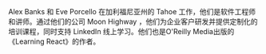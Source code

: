 Alex Banks 和 Eve Porcello 在加利福尼亚州的 Tahoe 工作，他们是软件工程师和讲师。通过他们的公司 Moon Highway ，他们为企业客户研发并提供定制化的培训课程，同时支持 LinkedIn 线上学习。他们也是O'Reilly Media出版的《Learning React》的作者。
